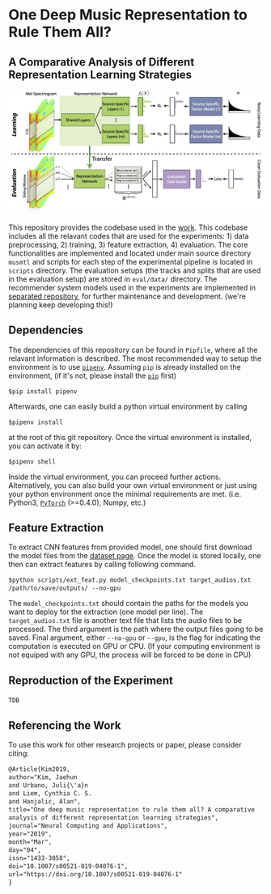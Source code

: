 # One Deep Music Representation to Rule Them All?
## A Comparative Analysis of Different Representation Learning Strategies

![alt text](data/framework.png)

This repository provides the codebase used in the [work](https://link.springer.com/article/10.1007/s00521-019-04076-1). This codebase includes all the relavant codes that are used for the experiments: 1) data preprocessing, 2) training, 3) feature extraction, 4) evaluation. The core functionalities are implemented and located under main source directory `musmtl` and scripts for each step of the experimental pipeline is located in `scripts` directory. The evaluation setups (the tracks and splits that are used in the evaluation setup) are stored in `eval/data/` directory. The recommender system models used in the experiments are implemented in [separated repository](https://github.com/eldrin/mf-numba/tree/7f2e5eef3e1a401117c70674cec066b37af8be59), for further maintenance and development. (we're planning keep developing this!)


## Dependencies

The dependencies of this repository can be found in `Pipfile`, where all the relavant information is described. The most recommended way to setup the environment is to use [`pipenv`](https://github.com/pypa/pipenv). Assuming `pip` is already installed on the environment, (if it's not, please install the [`pip`](https://pip.pypa.io/en/stable/installing/) first)

```
$pip install pipenv
```

Afterwards, one can easily build a python virtual environment by calling

```
$pipenv install
```

at the root of this git repository. Once the virtual environment is installed, you can activate it by:

```
$pipenv shell
```

Inside the virtual environment, you can proceed further actions. Alternatively, you can also build your own virtual environment or just using your python environment once the minimal requirements are met. (i.e. Python3, [`PyTorch`](https://pytorch.org/) (>=0.4.0), Numpy, etc.)


## Feature Extraction

To extract CNN features from provided model, one should first download the model files from the [dataset page](https://data.4tu.nl/articles/dataset/MTL_Music_Representation_data_underlying_the_publication_One_deep_music_representation_to_rule_them_all_A_comparative_analysis_of_different_representation_learning_strategies/12692300/1). Once the model is stored locally, one then can extract features by calling following command.

```
$python scripts/ext_feat.py model_checkpoints.txt target_audios.txt /path/to/save/outputs/ --no-gpu
```

The `model_checkpoints.txt` should contain the paths for the models you want to deploy for the extraction (one model per line). The `target_audios.txt` file is another text file that lists the audio files to be processed. The third argument is the path where the output files going to be saved. Final argument, either `--no-gpu` or `--gpu`, is the flag for indicating the computation is executed on GPU or CPU. (If your computing environment is not equiped with any GPU, the process will be forced to be done in CPU)

## Reproduction of the Experiment

`TDB`


## Referencing the Work

To use this work for other research projects or paper, please consider citing:

```
@Article{Kim2019,
author="Kim, Jaehun
and Urbano, Juli{\'a}n
and Liem, Cynthia C. S.
and Hanjalic, Alan",
title="One deep music representation to rule them all? A comparative analysis of different representation learning strategies",
journal="Neural Computing and Applications",
year="2019",
month="Mar",
day="04",
issn="1433-3058",
doi="10.1007/s00521-019-04076-1",
url="https://doi.org/10.1007/s00521-019-04076-1"
}
```
